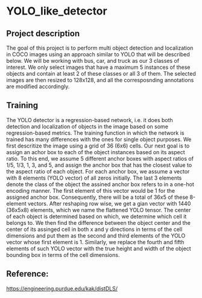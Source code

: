 # YOLO_like_detector

## Project description
The goal of this project is to perform multi object detection and localization in COCO images using an approach similar to YOLO that will be described below. We will be working with bus, car, and truck as our 3 classes of interest. We only select images that have a maximum 5 instances of these objects and contain at least 2 of these classes or all 3 of them. The selected images are then resized to 128x128, and all the corresposnding annotations are modified accordingly. <br>

## Training
The YOLO detector is a regression-based network, i.e. it does both detection and localization of objects in the image based on some regression-based metrics. The training function in which the network is trained has many differences with the ones for single object purposes. We first descritize the image using a grid of 36 (6x6) cells. Our next goal is to assign an achor box to each of the object instances based on its aspect ratio. To this end, we assume 5 different anchor boxes with aspect ratios of 1/5, 1/3, 1, 3, and 5, and assign the anchor box that has the closest value to the aspect ratio of each object. For each anchor box, we assume a vector with 8 elements (YOLO vector) of all zeros initially. The last 3 elements denote the class of the object the assined anchor box refers to in a one-hot encoding manner. The first element of this vector would be 1 for the assigned anchor box. Consequently, there will be a total of 36x5 of these 8-element vectors. After reshaping row wise, we get a gian vector with 1440 (36x5x8) elements, which we name the flattened YOLO tensor. The center of each object is determined based on which, we determine which cell it belongs to. We then find the difference between the object center and the center of its assinged cell in both x and y directions in terms of the cell dimensions and put them as the second and third elements of the YOLO vector whose first element is 1. Similarly, we replace the fourth and fifth elements of such YOLO vector with the true height and width of the object bounding box in terms of the cell dimensions. <br>

## Reference:
https://engineering.purdue.edu/kak/distDLS/

